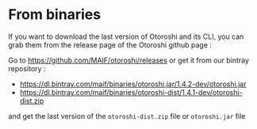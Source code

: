 # From binaries

If you want to download the last version of Otoroshi and its CLI, you can grab them from the release page of the Otoroshi github page :

Go to https://github.com/MAIF/otoroshi/releases or get it from our bintray repository :

* https://dl.bintray.com/maif/binaries/otoroshi.jar/1.4.2-dev/otoroshi.jar
* https://dl.bintray.com/maif/binaries/otoroshi-dist/1.4.1-dev/otoroshi-dist.zip

and get the last version of the `otoroshi-dist.zip` file or `otoroshi.jar` file
